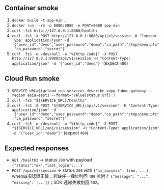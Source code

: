 ## Container smoke
1. `docker build -t app-min .`
2. `docker run --rm -p 8080:8080 -e PORT=8080 app-min`
3. `curl -fsS http://127.0.0.1:8080/healthz`
4. `curl -fsS -X POST http://127.0.0.1:8080/api/v1/session -H "Content-Type: application/json" -d '{"user_id":"demo","user_password":"demo","ca_path":"/tmp/demo.pfx","ca_password":"secret"}'`
5. `curl -fsS -o /dev/null -w "%{http_code}" -X POST http://127.0.0.1:8080/api/v1/session -H "Content-Type: application/json" -d '{"user_id":"demo"}'` (expect `400`)

## Cloud Run smoke
1. `SERVICE_URL=$(gcloud run services describe vnpy-fubon-gateway --region asia-east1 --format='value(status.url)')`
2. `curl -fsS "${SERVICE_URL}/healthz"`
3. `curl -fsS -X POST "${SERVICE_URL}/api/v1/session" -H "Content-Type: application/json" -d '{"user_id":"demo","user_password":"demo","ca_path":"/tmp/demo.pfx","ca_password":"secret"}'`
4. `curl -fsS -o /dev/null -w "%{http_code}" -X POST "${SERVICE_URL}/api/v1/session" -H "Content-Type: application/json" -d '{"user_id":"demo"}'` (expect `400`)

## Expected responses
- `GET /healthz` -> status `200` with payload `{"status":"ok","last_login":...}`
- `POST /api/v1/session` -> status `200` with `{"is_success": true, ...}` when四項認證正確；若缺任一欄位則回 `400` 並附上 `{"message": "...", "missing": [...]}`；SDK 連線失敗則回 `502`。
